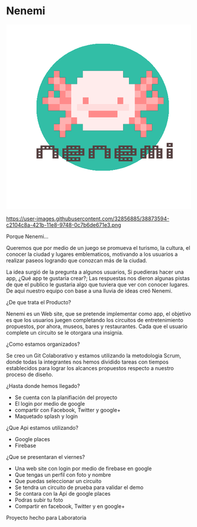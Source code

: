 # Nenemi

![](assets/images/logo-nenemi.png)

https://user-images.githubusercontent.com/32856885/38873594-c2104c8a-421b-11e8-9748-0c7b6de671e3.png

Porque Nenemi...

Queremos que por medio de un juego se promueva el turismo, la cultura, el conocer la ciudad y lugares emblematicos, motivando a los usuarios a realizar paseos logrando que conozcan más de la ciudad.

La idea surgió de la pregunta a algunos usuarios, Si puedieras hacer una app, ¿Qué app te gustaria crear?; Las respuestas nos dieron algunas pistas de que el publico le gustaria algo que tuviera que ver con conocer lugares. De aqui nuestro equipo con base a una lluvia de ideas creó Nenemi.

¿De que trata el Producto?

Nenemi es un Web site, que se pretende implementar como app, el objetivo es que los usuarios juegen completando los circuitos de entretenimiento propuestos, por ahora, museos, bares y restaurantes. Cada que el usuario complete un circuito se le otorgara una insignia.

¿Como estamos organizados?

Se creo un Git Colaborativo y estamos utilizando la metodologia Scrum, donde todas la integrantes nos hemos dividido tareas con tiempos establecidos para lograr los alcances propuestos respecto a nuestro proceso de diseño.

¿Hasta donde hemos llegado?

 - Se cuenta con la planifiación del proyecto
 - El login por medio de google
 - compartir con Facebook, Twitter y google+
 - Maquetado splash y login

¿Que Api estamos utilizando?

 - Google places
 - Firebase

¿Que se presentaran el viernes?

 - Una web site con login por medio de firebase en google
 - Que tengas un perfil con foto y nombre
 - Que puedas seleccionar un circuito
 - Se tendra un circuito de prueba para validar el demo
 - Se contara con la Api de google places
 - Podras subir tu foto
 - Compartir en facebook, Twitter y en google+
 
 
 Proyecto hecho para Laboratoria
